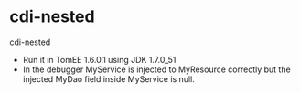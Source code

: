 cdi-nested
==========

cdi-nested

* Run it in TomEE 1.6.0.1 using JDK 1.7.0_51 
* In the debugger MyService is injected to MyResource correctly but the injected MyDao field inside MyService is null.
